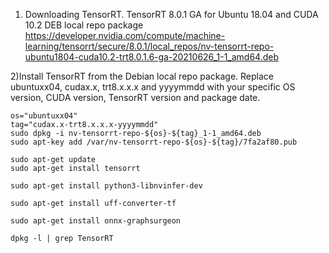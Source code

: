 1) Downloading TensorRT.
TensorRT 8.0.1 GA for Ubuntu 18.04 and CUDA 10.2 DEB local repo package
https://developer.nvidia.com/compute/machine-learning/tensorrt/secure/8.0.1/local_repos/nv-tensorrt-repo-ubuntu1804-cuda10.2-trt8.0.1.6-ga-20210626_1-1_amd64.deb

2)Install TensorRT from the Debian local repo package. Replace ubuntuxx04, cudax.x, trt8.x.x.x and yyyymmdd with your specific OS version, CUDA version, TensorRT version and package date.
```
os="ubuntuxx04"
tag="cudax.x-trt8.x.x.x-yyyymmdd"
sudo dpkg -i nv-tensorrt-repo-${os}-${tag}_1-1_amd64.deb
sudo apt-key add /var/nv-tensorrt-repo-${os}-${tag}/7fa2af80.pub

sudo apt-get update
sudo apt-get install tensorrt
```
```
sudo apt-get install python3-libnvinfer-dev
```
```
sudo apt-get install uff-converter-tf
```
```
sudo apt-get install onnx-graphsurgeon
```
```
dpkg -l | grep TensorRT
```
